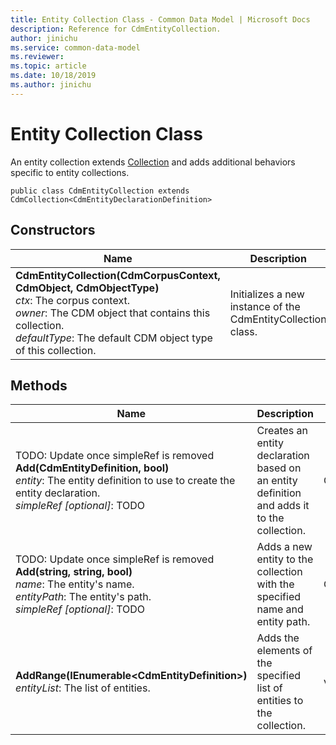 ```yaml
---
title: Entity Collection Class - Common Data Model | Microsoft Docs
description: Reference for CdmEntityCollection.
author: jinichu
ms.service: common-data-model
ms.reviewer: 
ms.topic: article
ms.date: 10/18/2019
ms.author: jinichu
---
```


# Entity Collection Class

An entity collection extends [Collection](collection.md) and adds additional behaviors specific to entity collections.

```
public class CdmEntityCollection extends CdmCollection<CdmEntityDeclarationDefinition>
```

## Constructors
|Name|Description|
|---|---|
**CdmEntityCollection(CdmCorpusContext, CdmObject, CdmObjectType)**<br/>*ctx*: The corpus context.<br/>*owner*: The CDM object that contains this collection.<br/>*defaultType*: The default CDM object type of this collection.|Initializes a new instance of the CdmEntityCollection class.|

## Methods
|Name|Description|Return Type|
|---|---|---|
|TODO: Update once simpleRef is removed<br/>**Add(CdmEntityDefinition, bool)**<br/>*entity*: The entity definition to use to create the entity declaration.<br/>*simpleRef [optional]*: TODO|Creates an entity declaration based on an entity definition and adds it to the collection.|CdmEntityDeclarationDefinition|
|TODO: Update once simpleRef is removed<br/>**Add(string, string, bool)**<br/>*name*: The entity's name.<br/>*entityPath*: The entity's path.<br/>*simpleRef [optional]*: TODO|Adds a new entity to the collection with the specified name and entity path.|CdmEntityDeclarationDefinition|
|**AddRange(IEnumerable\<CdmEntityDefinition>)**<br/>*entityList*: The list of entities.|Adds the elements of the specified list of entities to the collection.|void|

